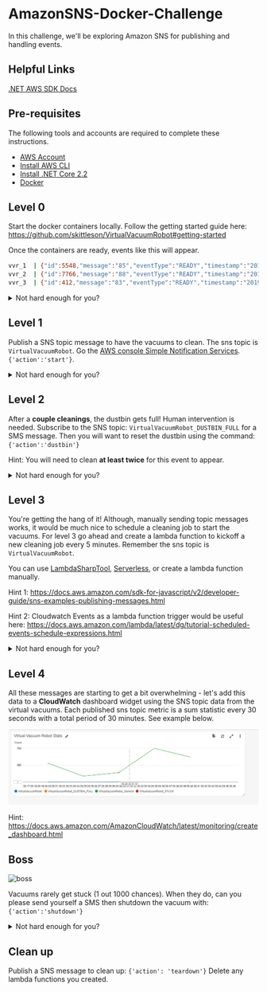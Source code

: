 # AmazonSNS-Docker-Challenge

In this challenge, we'll be exploring Amazon SNS for publishing and handling events.

## Helpful Links

[.NET AWS SDK Docs](https://docs.aws.amazon.com/sdkfornet/v3/apidocs)

## Pre-requisites

The following tools and accounts are required to complete these instructions.

- [AWS Account](https://aws.amazon.com/)
- [Install AWS CLI](https://aws.amazon.com/cli/)
- [Install .NET Core 2.2](https://www.microsoft.com/net/download)
- [Docker](https://www.docker.com/get-started)

## Level 0

Start the docker containers locally. Follow the getting started guide here: https://github.com/skittleson/VirtualVacuumRobot#getting-started

Once the containers are ready, events like this will appear.

```bash
vvr_1  | {"id":5548,"message":"85","eventType":"READY","timestamp":"2019-03-20T17:58:36.0328565Z"}
vvr_2  | {"id":7766,"message":"88","eventType":"READY","timestamp":"2019-03-20T17:58:39.9083326Z"}
vvr_3  | {"id":412,"message":"83","eventType":"READY","timestamp":"2019-03-20T17:58:43.6412794Z"}
```

<details><summary>Not hard enough for you?</summary>
Great! Can you do this in Fargate? Or EKS?
</details>

## Level 1

Publish a SNS topic message to have the vacuums to clean. The sns topic is `VirtualVacuumRobot`. Go the [AWS console Simple Notification Services](https://us-east-1.console.aws.amazon.com/sns/v3/home?region=us-east-1#/topics). `{'action':'start'}`.

<details><summary>Not hard enough for you?</summary>
Great! Can you send each vacuum to charge when it reaches 20% power?
</details>

## Level 2

After a **couple cleanings**, the dustbin gets full! Human intervention is needed. Subscribe to the SNS topic: `VirtualVacuumRobot_DUSTBIN_FULL` for a SMS message. Then you will want to reset the dustbin using the command: `{'action':'dustbin'}`

Hint: You will need to clean **at least twice** for this event to appear.

<details><summary>Not hard enough for you?</summary>
Great! Can you listen for the sns topic `VirtualVacuumRobot_DUSTBIN_FULL` in a lambda function and clear the dustbin via a sns message?
</details>

## Level 3

You're getting the hang of it! Although, manually sending topic messages works, it would be much nice to schedule a cleaning job to start the vacuums. For level 3 go ahead and create a lambda function to kickoff a new cleaning job every 5 minutes. Remember the sns topic is `VirtualVacuumRobot`.

You can use [LambdaSharpTool](https://github.com/LambdaSharp/LambdaSharpTool), [Serverless](https://serverless.com/), or create a lambda function manually.

Hint 1: https://docs.aws.amazon.com/sdk-for-javascript/v2/developer-guide/sns-examples-publishing-messages.html

Hint 2: Cloudwatch Events as a lambda function trigger would be useful here: https://docs.aws.amazon.com/lambda/latest/dg/tutorial-scheduled-events-schedule-expressions.html

<details><summary>Not hard enough for you?</summary>
Great! Make each vacuum clean **one at a time** but never the same vacuum twice in a row.
</details>

## Level 4

All these messages are starting to get a bit overwhelming - let's add this data to a **CloudWatch** dashboard widget using the SNS topic data from the virtual vacuums. Each published sns topic metric is a sum statistic every 30 seconds with a total period of 30 minutes. See example below.

![Cloudwatch example](dashboard.png)

Hint: https://docs.aws.amazon.com/AmazonCloudWatch/latest/monitoring/create_dashboard.html

## Boss

<img src="https://camo.githubusercontent.com/24ee58920381e83562f9780036a8df86ef9dec18/687474703a2f2f696d61676573322e66616e706f702e636f6d2f696d6167652f70686f746f732f31303430303030302f426f777365722d6e696e74656e646f2d76696c6c61696e732d31303430333230332d3530302d3431332e6a7067" alt="boss" data-canonical-src="http://images2.fanpop.com/image/photos/10400000/Bowser-nintendo-villains-10403203-500-413.jpg" style="max-width:100%;"></a></p>

Vacuums rarely get stuck (1 out 1000 chances). When they do, can you please send yourself a SMS then shutdown the vacuum with: `{'action':'shutdown'}`

<details><summary>Not hard enough for you?</summary>
Great! The messages are in json format... can you make it more human readable?
</details>

## Clean up

Publish a SNS message to clean up: `{'action': 'teardown'}`
Delete any lambda functions you created.